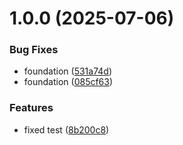 # 1.0.0 (2025-07-06)


### Bug Fixes

* foundation ([531a74d](https://github.com/sunamo/sureact19/commit/531a74dba378e5b66a4747d07b6bd9c8789dd1f4))
* foundation ([085cf63](https://github.com/sunamo/sureact19/commit/085cf63f2c40d81d9321e5590caf91684a5520ef))


### Features

* fixed test ([8b200c8](https://github.com/sunamo/sureact19/commit/8b200c884deccb9c653d7cef717a6dcc4c1c76ee))
